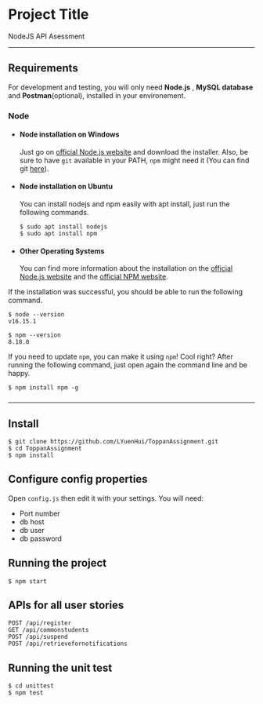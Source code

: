 # Project Title

NodeJS API Asessment

---
## Requirements

For development and testing, you will only need **Node.js** , **MySQL database** and **Postman**(optional), installed in your environement.

### Node
- #### Node installation on Windows

  Just go on [official Node.js website](https://nodejs.org/) and download the installer.
Also, be sure to have `git` available in your PATH, `npm` might need it (You can find git [here](https://git-scm.com/)).

- #### Node installation on Ubuntu

  You can install nodejs and npm easily with apt install, just run the following commands.

      $ sudo apt install nodejs
      $ sudo apt install npm

- #### Other Operating Systems
  You can find more information about the installation on the [official Node.js website](https://nodejs.org/) and the [official NPM website](https://npmjs.org/).

If the installation was successful, you should be able to run the following command.

    $ node --version
    v16.15.1

    $ npm --version
    8.18.0

If you need to update `npm`, you can make it using `npm`! Cool right? After running the following command, just open again the command line and be happy.

    $ npm install npm -g

###


---

## Install

    $ git clone https://github.com/LYuenHui/ToppanAssignment.git
    $ cd ToppanAssignment
    $ npm install

## Configure config properties

Open `config.js` then edit it with your settings. You will need:

- Port number
- db host
- db user 
- db password

## Running the project

    $ npm start

## APIs for all user stories
    POST /api/register
    GET /api/commonstudents
    POST /api/suspend
    POST /api/retrievefornotifications
    
## Running the unit test
    $ cd unittest
    $ npm test
    
    
